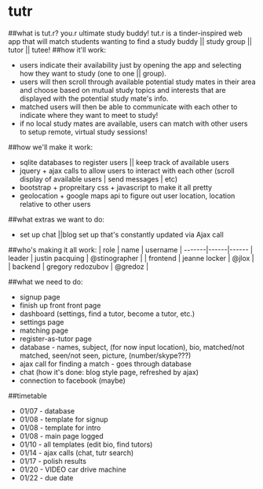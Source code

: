 # tutr  
##what is tut.r? you.r ultimate study buddy!
tut.r is a tinder-inspired web app that will match students wanting to find a study buddy || study group || tutor || tutee!
##how it'll work:
* users indicate their availability just by opening the app and selecting how they want to study (one to one || group).
* users will then scroll through available potential study mates in their area and choose based on mutual study topics and interests that are displayed with the potential study mate's info.
* matched users will then be able to communicate with each other to indicate where they want to meet to study!
* if no local study mates are available, users can match with other users to setup remote, virtual study sessions!

##how we'll make it work: 
- sqlite databases to register users || keep track of available users
- jquery + ajax calls to allow users to interact with each other (scroll display of available users | send messages | etc)
- bootstrap + propreitary css + javascript to make it all pretty
- geolocation + google maps api to figure out user location, location relative to other users

##what extras we want to do:
- set up chat ||blog set up that's constantly updated via Ajax call

##who's making it all work:
| role | name | username |
-------|------|------
| leader | justin pacquing | @stinographer |
| frontend | jeanne locker | @jlox |
| backend | gregory redozubov | @gredoz |

##what we need to do:
- signup page
- finish up front front page
- dashboard (settings, find a tutor, become a tutor, etc.)
- settings page
- matching page
- register-as-tutor page
- database - names, subject, (for now input location), bio, matched/not matched, seen/not seen, picture, (number/skype???)
- ajax call for finding a match - goes through database
- chat (how it's done: blog style page, refreshed by ajax)
- connection to facebook (maybe)

##timetable
- 01/07 - database
- 01/08 - template for signup
- 01/08 - template for intro
- 01/08 - main page logged
- 01/10 - all templates (edit bio, find tutors)
- 01/14 - ajax calls (chat, tutr search)
- 01/17 - polish results
- 01/20 - VIDEO car drive machine
- 01/22 - due date

